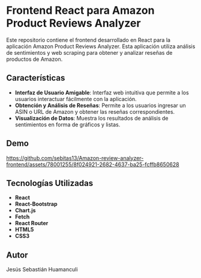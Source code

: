 # Frontend React para Amazon Product Reviews Analyzer

Este repositorio contiene el frontend desarrollado en React para la aplicación Amazon Product Reviews Analyzer. Esta aplicación utiliza análisis de sentimientos y web scraping para obtener y analizar reseñas de productos de Amazon.

## Características

- **Interfaz de Usuario Amigable**: Interfaz web intuitiva que permite a los usuarios interactuar fácilmente con la aplicación.
- **Obtención y Análisis de Reseñas**: Permite a los usuarios ingresar un ASIN o URL de Amazon y obtener las reseñas correspondientes.
- **Visualización de Datos**: Muestra los resultados de análisis de sentimientos en forma de gráficos y listas.

## Demo



https://github.com/sebitas13/Amazon-review-analyzer-frontend/assets/78001255/8f024921-2682-4637-ba25-fcffb8650628



## Tecnologías Utilizadas

- **React**
- **React-Bootstrap**
- **Chart.js**
- **Fetch**
- **React Router**
- **HTML5**
- **CSS3**

## Autor

Jesús Sebastián Huamanculi
